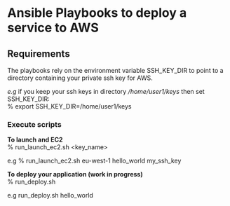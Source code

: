# Ansible Playbooks to deploy a service to AWS

## Requirements
The playbooks rely on the environment variable SSH_KEY_DIR to point to a directory containing your private ssh key for AWS.  
  
*e.g* if you keep your ssh keys in directory */home/user1/keys* then set SSH_KEY_DIR:  
% export SSH_KEY_DIR=/home/user1/keys

### Execute scripts
**To launch and EC2**  
% run_launch_ec2.sh <region> <application name> <key_name>  

e.g % run_launch_ec2.sh eu-west-1 hello_world my_ssh_key

**To deploy your application (work in progress)**  
% run_deploy.sh <application name>  

e.g run_deploy.sh hello_world





